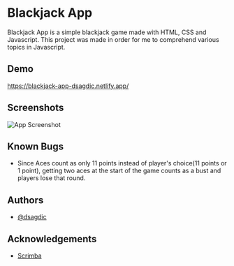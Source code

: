 
# Blackjack App

Blackjack App is a simple blackjack game made with HTML, CSS and Javascript. This project was made in order for me to comprehend various topics in Javascript.


## Demo

https://blackjack-app-dsagdic.netlify.app/

  
## Screenshots

![App Screenshot](https://user-images.githubusercontent.com/48086487/126896718-e0784103-feb1-43c6-b487-5078607acd43.png)

  
## Known Bugs

- Since Aces count as only 11 points instead of player's choice(11 points or 1 point), getting two aces at the start of the game counts as a bust and players lose that round.
  
## Authors

- [@dsagdic](https://www.github.com/dsagdic)

  
## Acknowledgements

 - [Scrimba](https://scrimba.com)
 